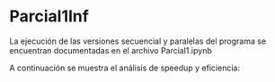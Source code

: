 # Parcial1Inf

La ejecución de las versiones secuencial y paralelas del programa se encuentran documentadas en el archivo Parcial1.ipynb

A continuación se muestra el análisis de speedup y eficiencia: